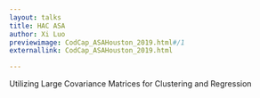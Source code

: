 ```yaml
---
layout: talks
title: HAC ASA
author: Xi Luo
previewimage: CodCap_ASAHouston_2019.html#/1
externallink: CodCap_ASAHouston_2019.html

---
```

Utilizing Large Covariance Matrices for Clustering and Regression
